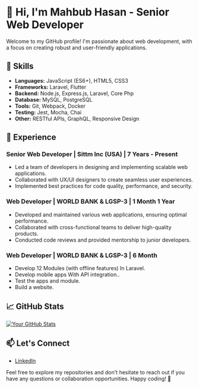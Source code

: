 # 👋 Hi, I'm Mahbub Hasan - Senior Web Developer

Welcome to my GitHub profile! I'm passionate about web development, with a focus on creating robust and user-friendly applications. 

## 🚀 Skills

- **Languages:** JavaScript (ES6+), HTML5, CSS3
- **Frameworks:** Laravel, Flutter
- **Backend:** Node.js, Express.js, Laravel, Core Php
- **Database:** MySQL, PostgreSQL
- **Tools:** Git, Webpack, Docker
- **Testing:** Jest, Mocha, Chai
- **Other:** RESTful APIs, GraphQL, Responsive Design

## 💼 Experience

### Senior Web Developer | Sittm Inc (USA) | 7 Years - Present

- Led a team of developers in designing and implementing scalable web applications.
- Collaborated with UX/UI designers to create seamless user experiences.
- Implemented best practices for code quality, performance, and security.

### Web Developer | WORLD BANK & LGSP-3 |  1 Month  1 Year

- Developed and maintained various web applications, ensuring optimal performance.
- Collaborated with cross-functional teams to deliver high-quality products.
- Conducted code reviews and provided mentorship to junior developers.

### Web Developer | WORLD BANK & LGSP-3 | 6 Month

- Develop 12 Modules (with offline features) In Laravel.
- Develop mobile apps With API integration..
- Test the apps and module.
- Build a website.



## 📈 GitHub Stats

[![Your GitHub Stats](https://github-readme-stats.vercel.app/api?username=rony53&show_icons=true&hide=contribs,prs&count_private=true&theme=radical)](https://github.com/rony53)

## 📫 Let's Connect

- [LinkedIn]([https://www.linkedin.com/in/yourlinkedin](https://www.linkedin.com/in/mahbub-hasan-2b635650))

Feel free to explore my repositories and don't hesitate to reach out if you have any questions or collaboration opportunities. Happy coding! 🚀
